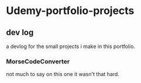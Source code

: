 # Udemy-portfolio-projects

## dev log
a devlog for the small projects i make in this portfolio.
### MorseCodeConverter
not much to say on this one it wasn't that hard.
